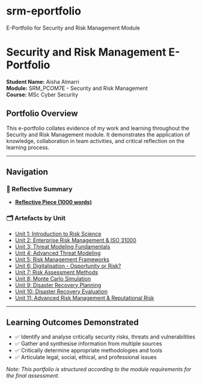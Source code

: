 # srm-eportfolio
E-Portfolio for Security and Risk Management Module

# Security and Risk Management E-Portfolio

**Student Name:** Aisha Almarri  
**Module:** SRM_PCOM7E - Security and Risk Management  
**Course:** MSc Cyber Security  

## Portfolio Overview

This e-portfolio collates evidence of my work and learning throughout the Security and Risk Management module. It demonstrates the application of knowledge, collaboration in team activities, and critical reflection on the learning process.

---

## Navigation

### 📝 Reflective Summary
- **[Reflective Piece (1000 words)](reflections/reflection.md)**

### 🗂️ Artefacts by Unit
- [Unit 1: Introduction to Risk Science](artefacts/unit-1/)
- [Unit 2: Enterprise Risk Management & ISO 31000](artefacts/unit-2/)
- [Unit 3: Threat Modeling Fundamentals](artefacts/unit-3/)
- [Unit 4: Advanced Threat Modeling](artefacts/unit-4/)
- [Unit 5: Risk Management Frameworks](artefacts/unit-5/)
- [Unit 6: Digitalisation - Opportunity or Risk?](artefacts/unit-6/)
- [Unit 7: Risk Assessment Methods](artefacts/unit-7/)
- [Unit 8: Monte Carlo Simulation](artefacts/unit-8/)
- [Unit 9: Disaster Recovery Planning](artefacts/unit-9/)
- [Unit 10: Disaster Recovery Evaluation](artefacts/unit-10/)
- [Unit 11: Advanced Risk Management & Reputational Risk](artefacts/unit-11/)

---

## Learning Outcomes Demonstrated

- ✅ Identify and analyse critically security risks, threats and vulnerabilities
- ✅ Gather and synthesise information from multiple sources
- ✅ Critically determine appropriate methodologies and tools
- ✅ Articulate legal, social, ethical, and professional issues

*Note: This portfolio is structured according to the module requirements for the final assessment.*